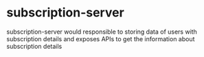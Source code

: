 # subscription-server
subscription-server would responsible to storing data of users with subscription details and exposes APIs to get the information about subscription details
